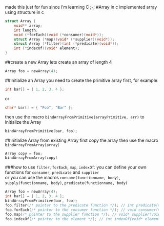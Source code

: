 made this just for fun since i'm learning C ;-;
#Array in c
implemented array using structure in c  
```c
struct Array {
    void** array;
    int length;
    void (*forEach)(void (*consumer)(void*));
    struct Array (*map)(void* (*supplier)(void*));
    struct Array (*filter)(int (*predicate)(void*));
    int (*indexOf)(void* element);
}
```
##create a new Array
lets create an array of length 4  
```c
Array foo = newArray(4);
```
##initialize an Array
you need to create the primitive array first, for example:  
```c
int bar[] = { 1, 2, 3, 4 };
```
or
```c
char* bar[] = { "Foo", "Bar" };
```
then use the macro `bindArrayFromPrimitive(arrayPrimitive, arr)` to initialize the Array  
```c
bindArrayFromPrimitive(bar, foo);
```
##initialize Array from existing Array
first copy the array then use the macro `bindArrayFromArray(array)`
```c
Array copy = foo;
bindArrayFromArray(copy)
```
###how to use `filter`, `forEach`, `map`, `indexOf`:
you can define your own functions for `consumer`, `predicate` and `supplier`  
or you can use the macros `consume(functionname, body)`, `supply(functionname, body)`, `predicate(functionname, body)`
```c
Array foo = newArray(4);
int bar[] = { 1, 2, 3, 4 };
bindArrayFromPrimitive(bar, foo);
foo.filter(/* pointer to the predicate function */); // int predicate(void* a);
foo.forEach(/* pointer to the consumer function */); // void consumer(void* a);
foo.map(/* pointer to the supplier function */); // void* supplier(void* a);
foo.indexOf(/* pointer to the element */); // int indexOf(void* element);
```
